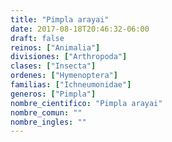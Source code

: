 ```yaml
---
title: "Pimpla arayai"
date: 2017-08-18T20:46:32-06:00
draft: false
reinos: ["Animalia"]
divisiones: ["Arthropoda"]
clases: ["Insecta"]
ordenes: ["Hymenoptera"]
familias: ["Ichneumonidae"]
generos: ["Pimpla"]
nombre_cientifico: "Pimpla arayai"
nombre_comun: ""
nombre_ingles: ""
---
```

